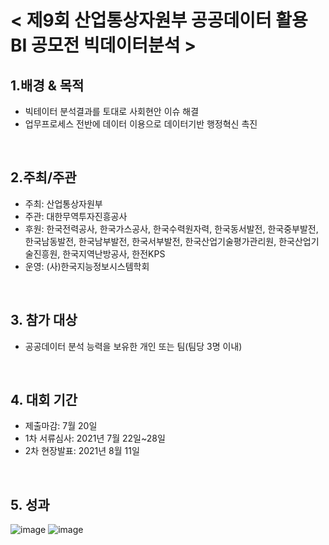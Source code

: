 # < 제9회 산업통상자원부 공공데이터 활용 BI 공모전 빅데이터분석 >

## 1.배경 & 목적
 - 빅테이터 분석결과를 토대로 사회현안 이슈 해결
 - 업무프로세스 전반에 데이터 이용으로 데이터기반 행정혁신 촉진
<br>

## 2.주최/주관  
 - 주최: 산업통상자원부
 - 주관: 대한무역투자진흥공사
 - 후원: 한국전력공사, 한국가스공사, 한국수력원자력, 한국동서발전, 한국중부발전, 한국남동발전, 한국남부발전, 한국서부발전, 한국산업기술평가관리원, 한국산업기술진흥원, 한국지역난방공사, 한전KPS
 - 운영: (사)한국지능정보시스템학회
<br>

## 3. 참가 대상  
 - 공공데이터 분석 능력을 보유한 개인 또는 팀(팀당 3명 이내) 
<br>

## 4. 대회 기간
 - 제출마감: 7월 20일
 - 1차 서류심사: 2021년 7월 22일~28일
 - 2차 현장발표: 2021년 8월 11일
<br>

## 5. 성과
![image](https://user-images.githubusercontent.com/55688416/151649190-f15f70a1-af9c-424a-8cf0-3198b46a3e9b.png)
![image](https://user-images.githubusercontent.com/55688416/151649208-a8169898-3e85-4ba9-99bf-86c805bd860f.png)

